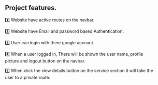 ## Project features.


1️⃣ Website have active routes on the navbar.

2️⃣ Website have Email and password based Authentication.

3️⃣ User can login with there google account. 

4️⃣ When a user logged in, There will be shown the user name, profile picture and logout button on the navbar.

5️⃣ When click the view details button on the service section it will take the user to a 
private route.